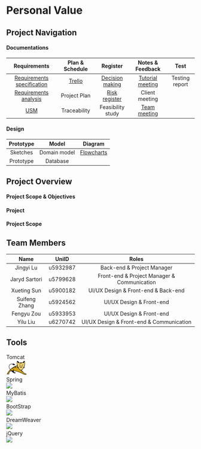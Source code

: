 # Personal Value

## Project Navigation
#### Documentations

Requirements | Plan & Schedule | Register | Notes & Feedback | Test
:-: | :-: | :-: | :-: | :-:  
[Requirements specification](https://drive.google.com/drive/folders/1bqJ7k5LwQXRB8jXzvIl0ZAr3GGmEKrtz) | [Trello](https://trello.com/b/jWCw4csg/online-personal-value) | [Decision making](https://docs.google.com/document/d/1aRFehZNuM0j4sutSBVvTL1uI-FrJxc7QfP1DRw_WmRQ/edit#heading=h.2el5y914njqm) | [Tutorial meeting](https://docs.google.com/document/d/1yghfH8AfrjeqPdkNujY9VYgS40qvWSo5E7XHX3YKDnM/edit) | Testing report
[Requirements analysis](https://docs.google.com/document/d/16k9fWkONZbP0eksk2MveqDNhxTE1gOO-ltZ41bTG1Ns/edit) | Project Plan | [Risk register](https://docs.google.com/document/d/1418hP-LTQGISCSi3ros_Mh794F_bORGspUqG061Lrh8/edit) | Client meeting | 
[USM](https://drive.google.com/drive/folders/1Lye_nWow9K-iMiylLOOUG2Ycpn05ylzH) | Traceability | Feasibility study| [Team meeting](https://docs.google.com/document/d/1e5u0Zo0bFd1mN69hzaoVNZuS7XUhFwQR3yOwmsjUuA4/edit)|  

#### Design
Prototype | Model | Diagram  
:-: | :-: | :-:  
Sketches | Domain model | [Flowcharts](https://drive.google.com/drive/folders/1Lye_nWow9K-iMiylLOOUG2Ycpn05ylzH)  
Prototype | Database |   






## Project Overview

#### Project Scope & Objectives
#### Project 
#### Project Scope

## Team Members

Name | UniID | Roles
:-: | :-: | :-:
Jingyi Lu | u5932987 | Back-end & Project Manager
Jaryd Sartori | u5799628 | Front-end & Project Manager & Communication
Xueting Sun | u5900182 | UI/UX Design & Front-end & Back-end
Suifeng Zhang | u5924562 | UI/UX Design & Front-end
Fengyu Zou | u5933953 | UI/UX Design & Front-end
Yilu Liu | u6270742 | UI/UX Design & Front-end & Communication

## Tools
Tomcat  
<img height=40px width=60px src="/imgs/tomcat.jpg">  
Spring  
<img src="/img/spring.jpg">  
MyBatis  
<img src="/img/mybatis.png">  
BootStrap  
<img src="/img/bootstrap.png">  
DreamWeaver  
<img src="/img/dreamweaver.png">  
jQuery  
<img src="/img/jquery.jpg">
